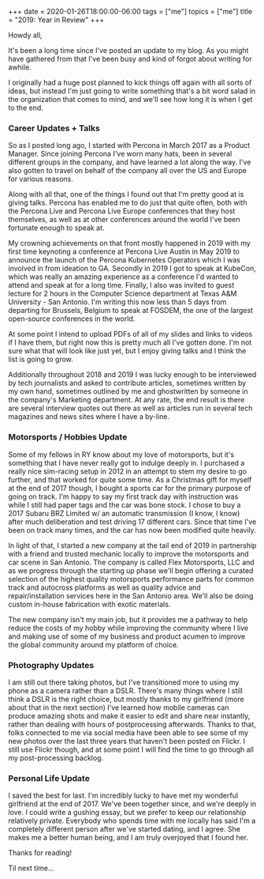 +++
date = 2020-01-26T18:00:00-06:00
tags = ["me"]
topics = ["me"]
title = "2019: Year in Review"
+++

Howdy all,

It's been a long time since I've posted an update to my blog.  As you might have gathered from that I've been busy and kind of forgot about writing for awhile.

I originally had a huge post planned to kick things off again with all sorts of ideas, but instead I'm just going to write something that's a bit word salad in the organization that comes to mind, and we'll see how long it is when I get to the end.

### Career Updates + Talks

So as I posted long ago, I started with Percona in March 2017 as a Product Manager.  Since joining Percona I've worn many hats, been in several different groups in the company, and have learned a lot along the way.  I've also gotten to travel on behalf of the company all over the US and Europe for various reasons.

Along with all that, one of the things I found out that I'm pretty good at is giving talks.  Percona has enabled me to do just that quite often, both with the Percona Live and Percona Live Europe conferences that they host themselves, as well as at other conferences around the world I've been fortunate enough to speak at.

My crowning achievements on that front mostly happened in 2019 with my first time keynoting a conference at Percona Live Austin in May 2019 to announce the launch of the Percona Kubernetes Operators which I was involved in from ideation to GA.  Secondly in 2019 I got to speak at KubeCon, which was really an amazing experience as a conference I'd wanted to attend and speak at for a long time.  Finally, I also was invited to guest lecture for 2 hours in the Computer Science department at Texas A&M University - San Antonio.  I'm writing this now less than 5 days from departing for Brussels, Belgium to speak at FOSDEM, the one of the largest open-source conferences in the world.

At some point I intend to upload PDFs of all of my slides and links to videos if I have them, but right now this is pretty much all I've gotten done.  I'm not sure what that will look like just yet, but I enjoy giving talks and I think the list is going to grow.

Additionally throughout 2018 and 2019 I was lucky enough to be interviewed by tech journalists and asked to contribute articles, sometimes written by my own hand, sometimes outlined by me and ghostwritten by someone in the company's Marketing department.  At any rate, the end result is there are several interview quotes out there as well as articles run in several tech magazines and news sites where I have a by-line.

### Motorsports / Hobbies Update

Some of my fellows in RY know about my love of motorsports, but it's something that I have never really got to indulge deeply in.  I purchased a really nice sim-racing setup in 2012 in an attempt to stem my desire to go further, and that worked for quite some time.  As a Christmas gift for myself at the end of 2017 though, I bought a sports car for the primary purpose of going on track.  I'm happy to say my first track day with instruction was while I still had paper tags and the car was bone stock.  I chose to buy a 2017 Subaru BRZ Limited w/ an automatic transmission (I know, I know) after much deliberation and test driving 17 different cars.  Since that time I've been on track many times, and the car has now been modified quite heavily.

In light of that, I started a new company at the tail end of 2019 in partnership with a friend and trusted mechanic locally to improve the motorsports and car scene in San Antonio.  The company is called Flex Motorsports, LLC and as we progress through the starting up phase we'll begin offering a curated selection of the highest quality motorsports performance parts for common track and autocross platforms as well as quality advice and repair/installation services here in the San Antonio area.  We'll also be doing custom in-house fabrication with exotic materials.

The new company isn't my main job, but it provides me a pathway to help reduce the costs of my hobby while improving the community where I live and making use of some of my business and product acumen to improve the global community around my platform of choice.

### Photography Updates

I am still out there taking photos, but I've transitioned more to using my phone as a camera rather than a DSLR.  There's many things where I still think a DSLR is the right choice, but mostly thanks to my girlfriend (more about that in the next section) I've learned how mobile cameras can produce amazing shots and make it easier to edit and share near instantly, rather than dealing with hours of postprocessing afterwards.  Thanks to that, folks connected to me via social media have been able to see some of my new photos over the last three years that haven't been posted on Flickr.  I still use Flickr though, and at some point I will find the time to go through all my post-processing backlog.


### Personal Life Update

I saved the best for last.  I'm incredibly lucky to have met my wonderful girlfriend at the end of 2017.  We've been together since, and we're deeply in love.  I could write a gushing essay, but we prefer to keep our relationship relatively private.  Everybody who spends time with me locally has said I'm a completely different person after we've started dating, and I agree.  She makes me a better human being, and I am truly overjoyed that I found her.


Thanks for reading!

Til next time...


